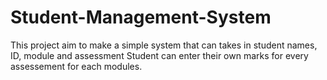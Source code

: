 # Student-Management-System
 This project aim to make a simple system that can takes in student names, ID, module and assessment Student can enter their own marks for every assessement for each modules.

